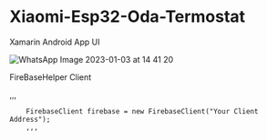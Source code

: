 # Xiaomi-Esp32-Oda-Termostat

Xamarin Android App UI


![WhatsApp Image 2023-01-03 at 14 41 20](https://user-images.githubusercontent.com/100942011/210350809-00200994-8cc0-44e1-a4e0-d0f618351cb1.jpeg)




FireBaseHelper Client 

,,,

        FirebaseClient firebase = new FirebaseClient("Your Client Address");
        ,,,


